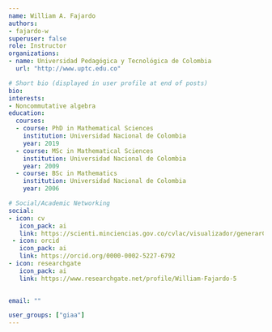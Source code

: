 ```yaml
---
name: William A. Fajardo
authors:
- fajardo-w
superuser: false
role: Instructor
organizations:
- name: Universidad Pedagógica y Tecnológica de Colombia
  url: "http://www.uptc.edu.co"

# Short bio (displayed in user profile at end of posts)
bio: 
interests:
- Noncommutative algebra
education:
  courses:
  - course: PhD in Mathematical Sciences
    institution: Universidad Nacional de Colombia
    year: 2019
  - course: MSc in Mathematical Sciences
    institution: Universidad Nacional de Colombia
    year: 2009
  - course: BSc in Mathematics
    institution: Universidad Nacional de Colombia
    year: 2006

# Social/Academic Networking
social:
- icon: cv
   icon_pack: ai
   link: https://scienti.minciencias.gov.co/cvlac/visualizador/generarCurriculoCv.do?cod_rh=0001354165
 - icon: orcid
   icon_pack: ai
   link: https://orcid.org/0000-0002-5227-6792
- icon: researchgate
   icon_pack: ai
   link: https://www.researchgate.net/profile/William-Fajardo-5
 

email: ""

user_groups: ["giaa"]
---
```

